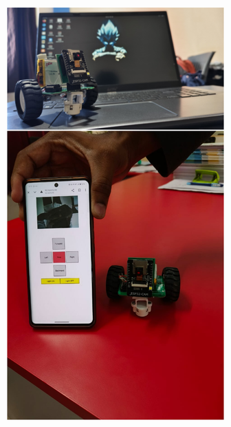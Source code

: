 [![Watch this video](https://github.com/yuvaoff27/Smart-Mobile-Controlled-Mini-Surveillance-Robot-Car/blob/02995717493c40ba37313652a4baa24ed31f3799/WhatsApp%20Image%202025-03-20%20at%2018.47.15_0679ffa0.jpg)](https://drive.google.com/file/d/1VKMXhCutC4SuUi0mRbhT6Ftfwl5BzRAh/view)
![Alt text](https://github.com/yuvaoff27/Smart-Mobile-Controlled-Mini-Surveillance-Robot-Car/blob/02995717493c40ba37313652a4baa24ed31f3799/WhatsApp%20Image%202025-03-20%20at%2006.56.48_0b416252.jpg)
